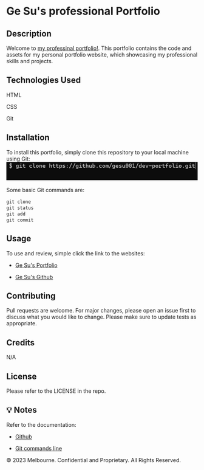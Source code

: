 # Ge Su's professional Portfolio

## Description

Welcome to [my professinal portfolio!](https://gesu001.github.io/dev-portfolio/). This portfolio contains the code and assets for my personal portfolio website, which showcasing my professional skills and projects. 


## Technologies Used

HTML

CSS

Git

## Installation 

To install this portfolio, simply clone this repository to your local machine using Git: ![my screenshot](./assets/images/Screenshot%20(4).png)

Some basic Git commands are:
```
git clone
git status
git add
git commit
```

## Usage

To use and review, simple click the link to the websites:

* [Ge Su's Portfolio](https://gesu001.github.io/dev-portfolio/)

* [Ge Su's Github](https://github.com/gesu001)

## Contributing
Pull requests are welcome. For major changes, please open an issue first to discuss what you would like to change. Please make sure to update tests as appropriate.

## Credits
N/A

## License
Please refer to the LICENSE in the repo.

## 💡 Notes

Refer to the documentation:

* [Github](https://github.com/)

* [Git commands line](https://education.github.com/git-cheat-sheet-education.pdf)

© 2023 Melbourne. Confidential and Proprietary. All Rights Reserved.